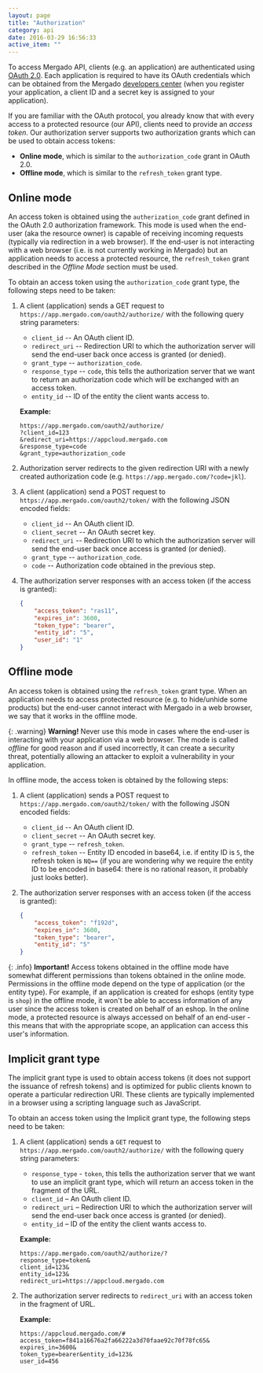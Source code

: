 ```yaml
---
layout: page
title: "Authorization"
category: api
date: 2016-03-29 16:56:33
active_item: ""
---
```


To access Mergado API, clients (e.g. an application) are authenticated using [OAuth 2.0](https://tools.ietf.org/html/rfc6749). Each application is required to have its OAuth credentials which can be obtained from the Mergado [developers center](https://developers.mergado.com) (when you register your application, a client ID and a secret key is assigned to your application).

If you are familiar with the OAuth protocol, you already know that with every access to a protected resource (our API), clients need to provide an _access token_. Our authorization server supports two authorization grants which can be used to obtain access tokens:

* **Online mode**, which is similar to the `authorization_code` grant in OAuth 2.0.
* **Offline mode**, which is similar to the `refresh_token` grant type.

## Online mode

An access token is obtained using the `autherization_code` grant defined in the OAuth 2.0 authorization framework. This mode is used when the end-user (aka the resource owner) is capable of receiving incoming requests (typically via redirection in a web browser). If the end-user is not interacting with a web browser (i.e. is not currently working in Mergado) but an application needs to access a protected resource, the `refresh_token` grant described in the _Offline Mode_ section must be used.

To obtain an access token using the `authorization_code` grant type, the following steps need to be taken:

1. A client (application) sends a GET request to `https://app.mergado.com/oauth2/authorize/` with the following query string parameters:
    + `client_id` -- An OAuth client ID.
    + `redirect_uri` -- Redirection URI to which the authorization server will send the end-user back once access is granted (or denied).
    + `grant_type` -- `authorization_code`.
    + `response_type` -- `code`, this tells the authorization server that we want to return an authorization code which will be exchanged with an access token.
    + `entity_id` -- ID of the entity the client wants access to.
   
   **Example:**

   ```
   https://app.mergado.com/oauth2/authorize/
   ?client_id=123
   &redirect_uri=https://appcloud.mergado.com
   &response_type=code
   &grant_type=authorization_code
   ```
2. Authorization server redirects to the given redirection URI with a newly created authorization code (e.g. `https://app.mergado.com/?code=jkl`).
3. A client (application) send a POST request to `https://app.mergado.com/oauth2/token/` with the following JSON encoded fields:
    + `client_id` -- An OAuth client ID.
    + `client_secret` -- An OAuth secret key.
    + `redirect_uri` -- Redirection URI to which the authorization server will send the end-user back once access is granted (or denied).
    + `grant_type` -- `authorization_code`.
    + `code` -- Authorization code obtained in the previous step.
4. The authorization server responses with an access token (if the access is granted):

   ```json
   {
       "access_token": "ras11",
       "expires_in": 3600,
       "token_type": "bearer",
       "entity_id": "5",
       "user_id": "1"
   }
   ```

## Offline mode

An access token is obtained using the `refresh_token` grant type. When an application needs to access protected resource (e.g. to hide/unhide some products) but the end-user cannot interact with Mergado in a web browser, we say that it works in the offline mode.

{: .warning}
**Warning!** Never use this mode in cases where the end-user is interacting with your application via a web browser. The mode is called _offline_ for good reason and if used incorrectly, it can create a security threat, potentially allowing an attacker to exploit a vulnerability in your application.

In offline mode, the access token is obtained by the following steps:

1. A client (application) sends a POST request to `https://app.mergado.com/oauth2/token/` with the following JSON encoded fields:
    + `client_id` -- An OAuth client ID.
    + `client_secret` -- An OAuth secret key.
    + `grant_type` -- `refresh_token`.
    + `refresh_token` -- Entity ID encoded in base64, i.e. if entity ID is `5`, the refresh token is `NQ==` (if you are wondering why we require the entity ID to be encoded in base64: there is no rational reason, it probably just looks better).
2. The authorization server responses with an access token (if the access is granted):

   ```json
   {
       "access_token": "f192d",
       "expires_in": 3600,
       "token_type": "bearer",
       "entity_id": "5"
   }
   ```

{: .info}
**Important!** Access tokens obtained in the offline mode have somewhat different permissions than tokens obtained in the online mode. Permissions in the offline mode depend on the type of application (or the entity type). For example, if an application is created for eshops (entity type is `shop`) in the offline mode, it won't be able to access information of any user since the access token is created on behalf of an eshop. In the online mode, a protected resource is always accessed on behalf of an end-user - this means that with the appropriate scope, an application can access this user's information.

## Implicit grant type

The implicit grant type is used to obtain access tokens (it does not support the issuance of refresh tokens) and is optimized for public clients known to operate a particular redirection URI.
These clients are typically implemented in a browser using a scripting language such as JavaScript.

To obtain an access token using the Implicit grant type, the following steps need to be taken:

1. A client (application) sends a `GET` request to `https://app.mergado.com/oauth2/authorize/` with the following query string parameters:
   + `response_type` - `token`, this tells the authorization server that we want to use an implicit grant type, which will return an access token in the fragment of the URL.
   + `client_id` – An OAuth client ID.
   + `redirect_uri` – Redirection URI to which the authorization server will send the end-user back once access is granted (or denied).
   + `entity_id` – ID of the entity the client wants access to.

   **Example:**

   ```
   https://app.mergado.com/oauth2/authorize/?
   response_type=token&
   client_id=123&
   entity_id=123&
   redirect_uri=https://appcloud.mergado.com
   ```

2. The authorization server redirects to `redirect_uri` with an access token in the fragment of URL.

   **Example:**

   ```
   https://appcloud.mergado.com/#
   access_token=f841a16676a2fa66222a3d70faae92c70f78fc65&
   expires_in=3600&
   token_type=bearer&entity_id=123&
   user_id=456
   ```
